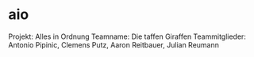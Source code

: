 # aio
Projekt: Alles in Ordnung
Teamname: Die taffen Giraffen
Teammitglieder: Antonio Pipinic, Clemens Putz, Aaron Reitbauer, Julian Reumann
